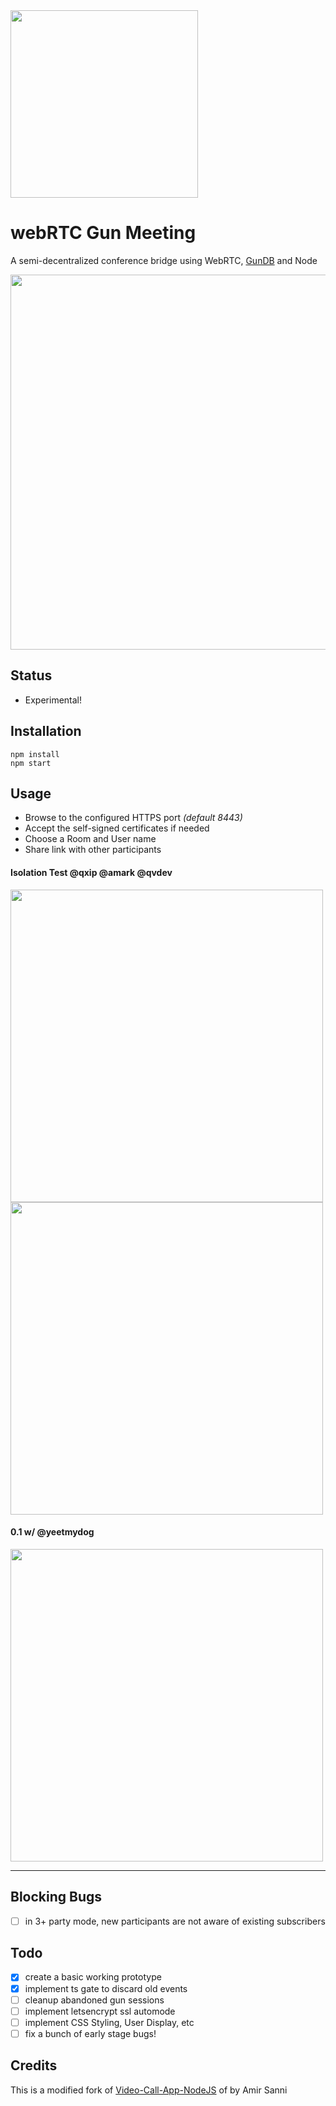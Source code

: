 <img src="https://i.imgur.com/XS79fTC.png" width=300>

# webRTC Gun Meeting
A semi-decentralized conference bridge using WebRTC, [GunDB](http://gun.eco) and Node

<img src="https://user-images.githubusercontent.com/1423657/78457103-3260a800-76a8-11ea-8c7a-c909c88ba716.png" width=600>

## Status
* Experimental!

## Installation
```
npm install
npm start
```

## Usage
* Browse to the configured HTTPS port _(default 8443)_
* Accept the self-signed certificates if needed
* Choose a Room and User name
* Share link with other participants

#### Isolation Test @qxip @amark @qvdev
<img src="https://user-images.githubusercontent.com/1423657/77968595-04661700-72e8-11ea-8226-b90fbe8011c8.png" width=500 />
<img src="https://user-images.githubusercontent.com/1423657/77922600-8b43d100-72a1-11ea-9879-8e7751fde140.png" width=500 />

#### 0.1 w/ @yeetmydog
<img src="https://user-images.githubusercontent.com/1423657/77825853-43d80c00-710c-11ea-917c-83c2ddd08959.png" width=500/>

-------------

## Blocking Bugs
* [ ] in 3+ party mode, new participants are not aware of existing subscribers

## Todo
* [x] create a basic working prototype
* [x] implement ts gate to discard old events
* [ ] cleanup abandoned gun sessions
* [ ] implement letsencrypt ssl automode
* [ ] implement CSS Styling, User Display, etc
* [ ] fix a bunch of early stage bugs!

## Credits
This is a modified fork of [Video-Call-App-NodeJS](https://github.com/amirsanni/Video-Call-App-NodeJS) of by Amir Sanni

